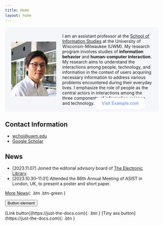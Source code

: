 ```yaml
---
title: Home
layout: home
---
```

<style>
  /* Default styles */
  .flex-container {
    background-color: #F5F6FA;
    padding: 20px;
    display: flex;
    align-items: center;
  }

  /* Image styles for small screens (up to 767px width) */
  @media (max-width: 767px) {
    .flex-container {
      flex-direction: column; /* Stack items vertically */
      align-items: center; /* Center items horizontally */
    }

    .flex-container img {
      width: 100%; /* Make the image take up the full width */
      margin-bottom: 15px; /* Add some space below the image */
    }
  }
</style>

<div class="flex-container">
  <div style="flex: 1;">
    <img src="assets/images/wchoi_gp_60.png" alt="Wonchan Choi">
  </div>
  <div style="flex: 2; padding-left: 20px;">
I am an assistant professor at the <a href="https://uwm.edu/informationstudies/">School of Information Studies</a> at the University of Wisconsin-Milwaukee (UWM). My research program involves studies of <b>information behavior</b> and <b>human-computer interaction</b>. My research aims to understand the interactions among people, technology, and information in the context of users acquiring necessary information to address various problems encountered during their everyday lives. I emphasize the role of people as the central actors in interactions among the three components of information science and technology.
    <a href="https://example.com" style="background-color: #ffffff; color: #4682F2; padding: 10px 20px; text-decoration: none; border-radius: 5px;">Visit Example.com</a>

  </div>
</div>

## Contact Information
- wchoi@uwm.edu
- [Google Scholar](https://scholar.google.com/citations?user=p5_1GbgAAAAJ&hl=en)

## News
- [2023.11.07] Joined the editorial advisory board of [The Electronic Library](https://www.emeraldgrouppublishing.com/journal/el). 
- [2023.10.30–11.01] Attended the 86th Annual Meeting of ASIST in London, UK, to present a poster and short paper.

[More News](news.md){: .btn .btn-green }

<button type="button" name="button" class="btn">Button element</button>

<span class="fs-8">
[Link button](https://just-the-docs.com){: .btn }
</span>

<span class="fs-3">
[Tiny ass button](https://just-the-docs.com){: .btn }
</span>



<script align="left" type='text/javascript' id='clustrmaps' src='//cdn.clustrmaps.com/map_v2.js?cl=92a5ba&w=300&t=m&d=Buia3_aP6HE9HUvnNVOCjl51F8oLJBl4jj6v4tYFxDE&co=ffffff&ct=808080&cmo=3acc3a&cmn=ff5353'></script>
